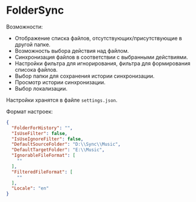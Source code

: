 # FolderSync

Возможности: 
- Отображение списка файлов, отсутствующих/присутствующие в другой папке.
- Возможность выбора действия над файлом.
- Синхронизация файлов в соответствии с выбранными действиями.
- Настройки фильтра для игнорирования, фильтра для формирования списока файлов.
- Выбор папки для сохранения истории синхронизации.
- Просмотр истории синхронизации.
- Выбор локализации.

Настройки хранятся в файле `settings.json`.

Формат настроек:
```json
{
  "FolderForHistory": "",
  "IsUseFilter": false,
  "IsUseIgnoreFilter": false,
  "DefaultSourceFolder": "D:\\Sync\\Music",
  "DefaultTargetFolder": "E:\\Music",
  "IgnorableFileFormat": [
    ""
  ],
  "FilteredFileFormat": [
    ""
  ],
  "Locale": "en"
}
```


